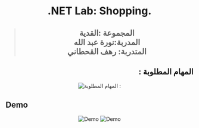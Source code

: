 <h1 align="center">
 
  .NET Lab: Shopping.
  <br>
</h1>



> ##  <div align="center"> المجموعة :القدية <br> المدربة:نورة عبد الله<br> المتدربة: رهف القحطاني </div>

##  <div align="right">:  المهام المطلوبة </div></div>

<p align="center">
  <img alt=" المهام المطلوبة : " src="https://github.com/Rahaf-Alqhtani/dotnet-lab-Shopping/blob/master/requirements.png.jpeg">
</p>

## Demo

<p align="center">
  <img alt="Demo" src="https://github.com/Rahaf-Alqhtani/dotnet-lab-Shopping/blob/master/Shopping-Demo.jpeg">
   <img alt="Demo" src="https://github.com/Rahaf-Alqhtani/dotnet-lab-Shopping/blob/master/Shopping-Demo1.jpeg">
</p>


